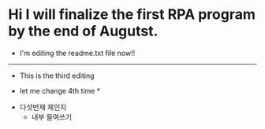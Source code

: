 # Hi I will finalize the first RPA program by the end of Augutst.

- I'm editing the readme.txt file now!!
---

  - This is the third editing

* let me change 4th time *

- 다섯번재 체인지
    - 내부 들여쓰기
